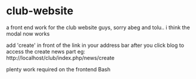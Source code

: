 # club-website
a front end work for the club website
guys, sorry abeg and tolu.. i think the modal now works 

add 'create' in front of the link in your address bar after you click blog to access the create news part
eg: http://localhost/club/index.php/news/create

plenty work required on the frontend Bash
